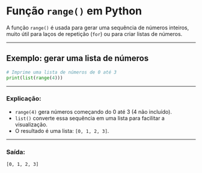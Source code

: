 # Função `range()` em Python

A função `range()` é usada para gerar uma sequência de números inteiros, muito útil para laços de repetição (`for`) ou para criar listas de números.

---

## Exemplo: gerar uma lista de números

```python
# Imprime uma lista de números de 0 até 3
print(list(range(4)))
```

---

### Explicação:

* `range(4)` gera números começando do 0 até 3 (4 não incluído).
* `list()` converte essa sequência em uma lista para facilitar a visualização.
* O resultado é uma lista: `[0, 1, 2, 3]`.

---

### Saída:

```
[0, 1, 2, 3]
```
